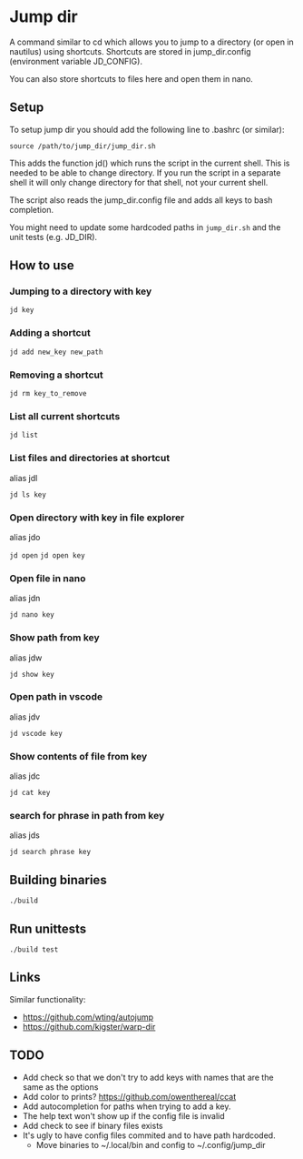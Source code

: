 # Jump dir

A command similar to cd which allows you to jump to a directory (or open in nautilus) using shortcuts.
Shortcuts are stored in jump_dir.config (environment variable JD_CONFIG).

You can also store shortcuts to files here and open them in nano.

## Setup

To setup jump dir you should add the following line to .bashrc (or similar):

```source /path/to/jump_dir/jump_dir.sh```

This adds the function jd() which runs the script in the current shell. This is needed to be able to change directory. If you run the script in a separate shell it will only change directory for that shell, not your current shell.

The script also reads the jump_dir.config file and adds all keys to bash completion.

You might need to update some hardcoded paths in ```jump_dir.sh``` and the unit tests (e.g. JD_DIR).

## How to use

### Jumping to a directory with key

```jd key```

### Adding a shortcut

```jd add new_key new_path```

### Removing a shortcut

```jd rm key_to_remove```

### List all current shortcuts

```jd list```

### List files and directories at shortcut

alias jdl

```jd ls key```

### Open directory with key in file explorer

alias jdo

```jd open```
```jd open key```

### Open file in nano

alias jdn

```jd nano key```

### Show path from key

alias jdw

```jd show key```

### Open path in vscode

alias jdv

```jd vscode key```

### Show contents of file from key

alias jdc

```jd cat key```

### search for phrase in path from key

alias jds

```jd search phrase key```


## Building binaries

```./build```

## Run unittests

```./build test```

## Links

Similar functionality:
* https://github.com/wting/autojump
* https://github.com/kigster/warp-dir

## TODO

* Add check so that we don't try to add keys with names that are the same as the options
* Add color to prints? https://github.com/owenthereal/ccat
* Add autocompletion for paths when trying to add a key.
* The help text won't show up if the config file is invalid
* Add check to see if binary files exists
* It's ugly to have config files commited and to have path hardcoded.
    * Move binaries to ~/.local/bin and config to ~/.config/jump_dir
